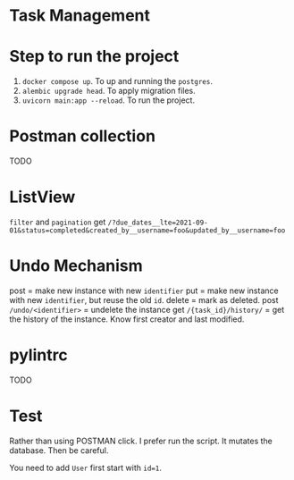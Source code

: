 # Task Management

# Step to run the project
1. `docker compose up`. To up and running the `postgres`.
2. `alembic upgrade head`. To apply migration files.
3. `uvicorn main:app --reload`. To run the project.

# Postman collection
TODO

# ListView
`filter` and `pagination`
get `/?due_dates__lte=2021-09-01&status=completed&created_by__username=foo&updated_by__username=foo`

# Undo Mechanism
post = make new instance with new `identifier` 
put = make new instance with new `identifier`, but reuse the old `id`.
delete = mark as deleted.
post `/undo/<identifier>` = undelete the instance
get `/{task_id}/history/` = get the history of the instance. Know first creator and last modified.



# pylintrc
TODO

# Test
Rather than using POSTMAN click. I prefer run the script.
It mutates the database. Then be careful.

You need to add `User` first start with `id=1`.
